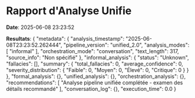 # Rapport d'Analyse Unifie

**Date**: 2025-06-08 23:23:52

**Resultats**: {
  "metadata": {
    "analysis_timestamp": "2025-06-08T23:23:52.262444",
    "pipeline_version": "unified_2.0",
    "analysis_modes": [
      "informal"
    ],
    "orchestration_mode": "conversation",
    "text_length": 317,
    "source_info": "Non spécifié"
  },
  "informal_analysis": {
    "status": "Unknown",
    "fallacies": [],
    "summary": {
      "total_fallacies": 0,
      "average_confidence": 0,
      "severity_distribution": {
        "Faible": 0,
        "Moyen": 0,
        "Élevé": 0,
        "Critique": 0
      }
    }
  },
  "formal_analysis": {},
  "unified_analysis": {},
  "orchestration_analysis": {},
  "recommendations": [
    "Analyse pipeline unifiée complétée - examen des détails recommandé"
  ],
  "conversation_log": {},
  "execution_time": 0.0
}
